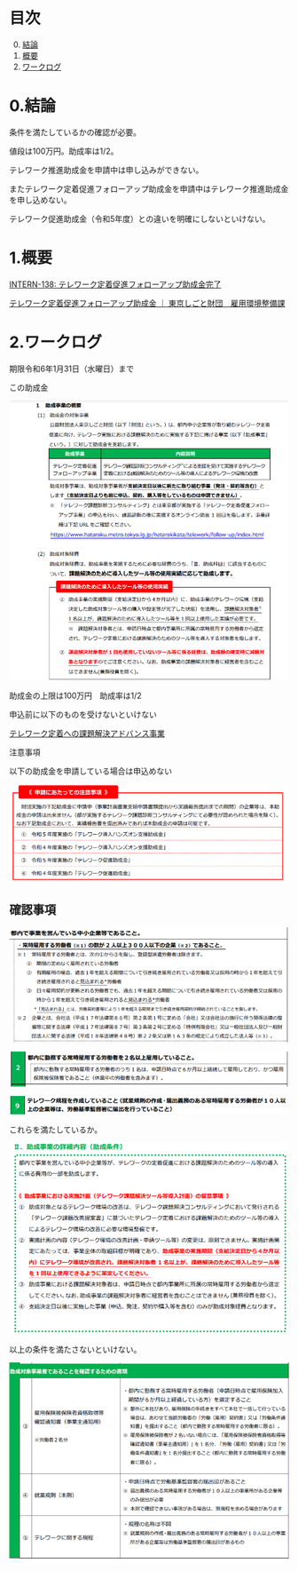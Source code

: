# 目次

0. [結論](#結論)
1. [概要](#概要)
2. [ワークログ](#ワークログ)



# 0.結論
条件を満たしているかの確認が必要。

値段は100万円。助成率は1/2。

テレワーク推進助成金を申請中は申し込みができない。

またテレワーク定着促進フォローアップ助成金を申請中はテレワーク推進助成金を申し込めない。

テレワーク促進助成金（令和5年度）との違いを明確にしないといけない。

# 1.概要
[INTERN-138: テレワーク定着促進フォローアップ助成金完了](https://remotesalesproject.atlassian.net/browse/INTERN-138)
 
[テレワーク定着促進フォローアップ助成金 ｜ 東京しごと財団　雇用環境整備課 ](https://www.shigotozaidan.or.jp/koyo-kankyo/boshu/05_follow.html)

# 2.ワークログ
期限令和6年1月31日（水曜日）まで

 この助成金

![alt text](../images/image61.png) 

助成金の上限は100万円　助成率は1/2

申込前に以下のものを受けないといけない

[テレワーク定着への課題解決アドバンス事業 ](https://telework-followup.metro.tokyo.lg.jp/)
 
注意事項

以下の助成金を申請している場合は申込めない

![alt text](../images/image62.png) 

## 確認事項

![alt text](../images/image63.png) 

![alt text](../images/image64.png) 

![alt text](../images/image65.png) 

これらを満たしているか。

![alt text](../images/image66.png)

以上の条件を満たさないといけない。

![alt text](../images/image67.png)
